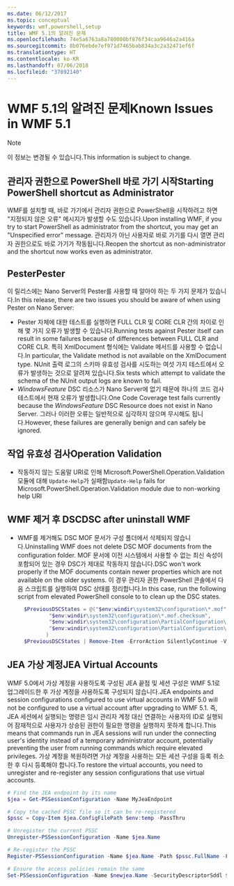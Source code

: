```yaml
---
ms.date: 06/12/2017
ms.topic: conceptual
keywords: wmf,powershell,setup
title: WMF 5.1의 알려진 문제
ms.openlocfilehash: 74e5a6763a8a780000bf876f34caa9646a2a416a
ms.sourcegitcommit: 8b076ebde7ef971d7465bab834a3c2a32471ef6f
ms.translationtype: HT
ms.contentlocale: ko-KR
ms.lasthandoff: 07/06/2018
ms.locfileid: "37892140"
---
```

# <a name="known-issues-in-wmf-51"></a><span data-ttu-id="dbda1-103">WMF 5.1의 알려진 문제</span><span class="sxs-lookup"><span data-stu-id="dbda1-103">Known Issues in WMF 5.1</span></span>

> [!Note]
> <span data-ttu-id="dbda1-104">이 정보는 변경될 수 있습니다.</span><span class="sxs-lookup"><span data-stu-id="dbda1-104">This information is subject to change.</span></span>

## <a name="starting-powershell-shortcut-as-administrator"></a><span data-ttu-id="dbda1-105">관리자 권한으로 PowerShell 바로 가기 시작</span><span class="sxs-lookup"><span data-stu-id="dbda1-105">Starting PowerShell shortcut as Administrator</span></span>

<span data-ttu-id="dbda1-106">WMF를 설치할 때, 바로 가기에서 관리자 권한으로 PowerShell을 시작하려고 하면 "지정되지 않은 오류" 메시지가 발생할 수도 있습니다.</span><span class="sxs-lookup"><span data-stu-id="dbda1-106">Upon installing WMF, if you try to start PowerShell as administrator from the shortcut, you may get an "Unspecified error" message.</span></span>
<span data-ttu-id="dbda1-107">관리자가 아닌 사용자로 바로 가기를 다시 열면 관리자 권한으로도 바로 가기가 작동됩니다.</span><span class="sxs-lookup"><span data-stu-id="dbda1-107">Reopen the shortcut as non-administrator and the shortcut now works even as administrator.</span></span>

## <a name="pester"></a><span data-ttu-id="dbda1-108">Pester</span><span class="sxs-lookup"><span data-stu-id="dbda1-108">Pester</span></span>

<span data-ttu-id="dbda1-109">이 릴리스에는 Nano Server의 Pester를 사용할 때 알아야 하는 두 가지 문제가 있습니다.</span><span class="sxs-lookup"><span data-stu-id="dbda1-109">In this release, there are two issues you should be aware of when using Pester on Nano Server:</span></span>

- <span data-ttu-id="dbda1-110">Pester 자체에 대한 테스트를 실행하면 FULL CLR 및 CORE CLR 간의 차이로 인해 몇 가지 오류가 발생할 수 있습니다.</span><span class="sxs-lookup"><span data-stu-id="dbda1-110">Running tests against Pester itself can result in some failures because of differences between FULL CLR and CORE CLR.</span></span> <span data-ttu-id="dbda1-111">특히 XmlDocument 형식에는 Validate 메서드를 사용할 수 없습니다.</span><span class="sxs-lookup"><span data-stu-id="dbda1-111">In particular, the Validate method is not available on the XmlDocument type.</span></span> <span data-ttu-id="dbda1-112">NUnit 출력 로그의 스키마 유효성 검사를 시도하는 여섯 가지 테스트에서 오류가 발생하는 것으로 알려져 있습니다.</span><span class="sxs-lookup"><span data-stu-id="dbda1-112">Six tests which attempt to validate the schema of the NUnit output logs are known to fail.</span></span>
- <span data-ttu-id="dbda1-113">*WindowsFeature* DSC 리소스가 Nano Server에 없기 때문에 하나의 코드 검사 테스트에서 현재 오류가 발생합니다.</span><span class="sxs-lookup"><span data-stu-id="dbda1-113">One Code Coverage test fails currently because the *WindowsFeature* DSC Resource does not exist in Nano Server.</span></span> <span data-ttu-id="dbda1-114">그러나 이러한 오류는 일반적으로 심각하지 않으며 무시해도 됩니다.</span><span class="sxs-lookup"><span data-stu-id="dbda1-114">However, these failures are generally benign and can safely be ignored.</span></span>

## <a name="operation-validation"></a><span data-ttu-id="dbda1-115">작업 유효성 검사</span><span class="sxs-lookup"><span data-stu-id="dbda1-115">Operation Validation</span></span>

- <span data-ttu-id="dbda1-116">작동하지 않는 도움말 URI로 인해 Microsoft.PowerShell.Operation.Validation 모듈에 대해 `Update-Help`가 실패함</span><span class="sxs-lookup"><span data-stu-id="dbda1-116">`Update-Help` fails for Microsoft.PowerShell.Operation.Validation module due to non-working help URI</span></span>

## <a name="dsc-after-uninstall-wmf"></a><span data-ttu-id="dbda1-117">WMF 제거 후 DSC</span><span class="sxs-lookup"><span data-stu-id="dbda1-117">DSC after uninstall WMF</span></span>

- <span data-ttu-id="dbda1-118">WMF를 제거해도 DSC MOF 문서가 구성 폴더에서 삭제되지 않습니다.</span><span class="sxs-lookup"><span data-stu-id="dbda1-118">Uninstalling WMF does not delete DSC MOF documents from the configuration folder.</span></span> <span data-ttu-id="dbda1-119">MOF 문서에 이전 시스템에서 사용할 수 없는 최신 속성이 포함되어 있는 경우 DSC가 제대로 작동하지 않습니다.</span><span class="sxs-lookup"><span data-stu-id="dbda1-119">DSC won't work properly if the MOF documents contain newer properties which are not available on the older systems.</span></span> <span data-ttu-id="dbda1-120">이 경우 관리자 권한 PowerShell 콘솔에서 다음 스크립트를 실행하여 DSC 상태를 정리합니다.</span><span class="sxs-lookup"><span data-stu-id="dbda1-120">In this case, run the following script from elevated PowerShell console to to clean up the DSC states.</span></span>

  ```powershell
    $PreviousDSCStates = @("$env:windir\system32\configuration\*.mof",
            "$env:windir\system32\configuration\*.mof.checksum",
            "$env:windir\system32\configuration\PartialConfiguration\*.mof",
            "$env:windir\system32\configuration\PartialConfiguration\*.mof.checksum"
           )
    $PreviousDSCStates | Remove-Item -ErrorAction SilentlyContinue -Verbose
  ```

## <a name="jea-virtual-accounts"></a><span data-ttu-id="dbda1-121">JEA 가상 계정</span><span class="sxs-lookup"><span data-stu-id="dbda1-121">JEA Virtual Accounts</span></span>

<span data-ttu-id="dbda1-122">WMF 5.0에서 가상 계정을 사용하도록 구성된 JEA 끝점 및 세션 구성은 WMF 5.1로 업그레이드한 후 가상 계정을 사용하도록 구성되지 않습니다.</span><span class="sxs-lookup"><span data-stu-id="dbda1-122">JEA endpoints and session configurations configured to use virtual accounts in WMF 5.0 will not be configured to use a virtual account after upgrading to WMF 5.1.</span></span>
<span data-ttu-id="dbda1-123">즉, JEA 세션에서 실행되는 명령은 임시 관리자 계정 대신 연결하는 사용자의 ID로 실행되어 잠재적으로 사용자가 상승된 권한이 필요한 명령을 실행하지 못하게 합니다.</span><span class="sxs-lookup"><span data-stu-id="dbda1-123">This means that commands run in JEA sessions will run under the connecting user's identity instead of a temporary administrator account, potentially preventing the user from running commands which require elevated privileges.</span></span>
<span data-ttu-id="dbda1-124">가상 계정을 복원하려면 가상 계정을 사용하는 모든 세션 구성을 등록 취소한 후 다시 등록해야 합니다.</span><span class="sxs-lookup"><span data-stu-id="dbda1-124">To restore the virtual accounts, you need to unregister and re-register any session configurations that use virtual accounts.</span></span>

```powershell
# Find the JEA endpoint by its name
$jea = Get-PSSessionConfiguration -Name MyJeaEndpoint

# Copy the cached PSSC file so it can be re-registered
$pssc = Copy-Item $jea.ConfigFilePath $env:temp -PassThru

# Unregister the current PSSC
Unregister-PSSessionConfiguration -Name $jea.Name

# Re-register the PSSC
Register-PSSessionConfiguration -Name $jea.Name -Path $pssc.FullName -Force

# Ensure the access policies remain the same
Set-PSSessionConfiguration -Name $newjea.Name -SecurityDescriptorSddl $jea.SecurityDescriptorSddl
```